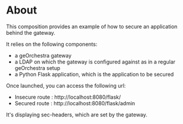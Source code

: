 # About

This composition provides an example of how to secure an application behind the gateway.

It relies on the following components:

* a geOrchestra gateway
* a LDAP on which the gateway is configured against as in a regular geOrchestra setup
* a Python Flask application, which is the application to be secured

Once launched, you can access the following url:

- Insecure route : http://localhost:8080/flask/ 
- Secured route : http://localhost:8080/flask/admin

It's displaying sec-headers, which are set by the gateway.
